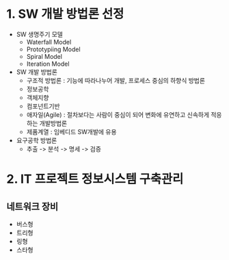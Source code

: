 # 1. SW 개발 방법론 선정
  - SW 생명주기 모델
    - Waterfall Model
    - Prototypiing Model
    - Spiral Model
    - Iteration Model
  - SW 개발 방법론
    - 구조적 방법론 : 기능에 따라나누어 개발, 프로세스 중심의 하향식 방법론
    - 정보공학
    - 객체지향
    - 컴포넌트기반
    - 애자일(Agile) : 절차보다는 사람이 중심이 되어 변화에 유연하고 신속하게 적응하는 개발방법론
    - 제품계열 : 임베디드 SW개발에 유용
  - 요구공학 방법론
    - 추출 -> 분석 -> 명세 -> 검증

# 2. IT 프로젝트 정보시스템 구축관리
## 네트워크 장비
- 버스형
- 트리형
- 링형
- 스타형

